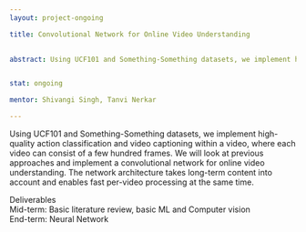 ```yaml
---
layout: project-ongoing

title: Convolutional Network for Online Video Understanding
 

abstract: Using UCF101 and Something-Something datasets, we implement high-quality action classification and video captioning within a video, where each video can consist of a few hundred frames. We will look at previous approaches and implement a convolutional network for online video understanding. The network architecture takes long-term content into account and enables fast per-video processing at the same time.


stat: ongoing 

mentor: Shivangi Singh, Tanvi Nerkar

---
```

Using UCF101 and Something-Something datasets, we implement high-quality action classification and video captioning within a video, where each video can consist of a few hundred frames. We will look at previous approaches and implement a convolutional network for online video understanding. The network architecture takes long-term content into account and enables fast per-video processing at the same time.<br>

Deliverables  
Mid-term: Basic literature review, basic ML and Computer vision  
End-term: Neural Network

